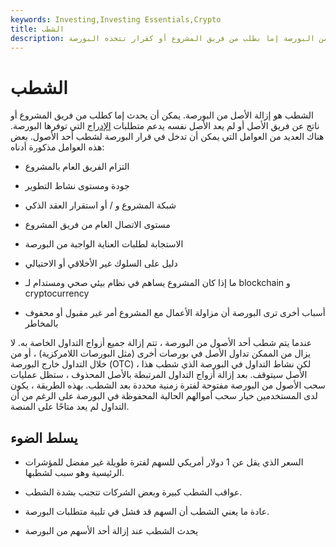```yaml
---
keywords: Investing,Investing Essentials,Crypto
title: الشطب
description: الشطب. إزالة أصل من البورصة إما بطلب من فريق المشروع أو كقرار تتخذه البورصة.
---
```


# الشطب
الشطب هو إزالة الأصل من البورصة. يمكن أن يحدث إما كطلب من فريق المشروع أو ناتج عن فريق الأصل أو لم يعد الأصل نفسه يدعم متطلبات [الإدراج](/listing) التي توفرها البورصة. هناك العديد من العوامل التي يمكن أن تدخل في قرار البورصة لشطب أحد الأصول. بعض هذه العوامل مذكورة أدناه:

- التزام الفريق العام بالمشروع

- جودة ومستوى نشاط التطوير

- شبكة المشروع و / أو استقرار العقد الذكي

- مستوى الاتصال العام من فريق المشروع

- الاستجابة لطلبات العناية الواجبة من البورصة

- دليل على السلوك غير الأخلاقي أو الاحتيالي

- ما إذا كان المشروع يساهم في نظام بيئي صحي ومستدام لـ blockchain و cryptocurrency

- أسباب أخرى ترى البورصة أن مزاولة الأعمال مع المشروع أمر غير مقبول أو محفوف بالمخاطر

عندما يتم شطب أحد الأصول من البورصة ، تتم إزالة جميع أزواج التداول الخاصة به. لا يزال من الممكن تداول الأصل في بورصات أخرى (مثل البورصات اللامركزية) ، أو من خلال التداول خارج البورصة (OTC) ، لكن نشاط التداول في البورصة الذي شطب هذا الأصل سيتوقف. بعد إزالة أزواج التداول المرتبطة بالأصل المحذوف ، ستظل عمليات سحب الأصول من البورصة مفتوحة لفترة زمنية محددة بعد الشطب. بهذه الطريقة ، يكون لدى المستخدمين خيار سحب أموالهم الحالية المحفوظة في البورصة على الرغم من أن التداول لم يعد متاحًا على المنصة.

## يسلط الضوء

- السعر الذي يقل عن 1 دولار أمريكي للسهم لفترة طويلة غير مفضل للمؤشرات الرئيسية وهو سبب لشطبها.

- عواقب الشطب كبيرة وبعض الشركات تتجنب بشدة الشطب.

- عادة ما يعني الشطب أن السهم قد فشل في تلبية متطلبات البورصة.

- يحدث الشطب عند إزالة أحد الأسهم من البورصة

